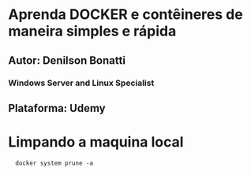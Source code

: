 # Aprenda DOCKER e contêineres de maneira simples e rápida
## Autor: Denilson Bonatti
### Windows Server and Linux Specialist
## Plataforma: Udemy

#  Limpando a maquina local

      docker system prune -a